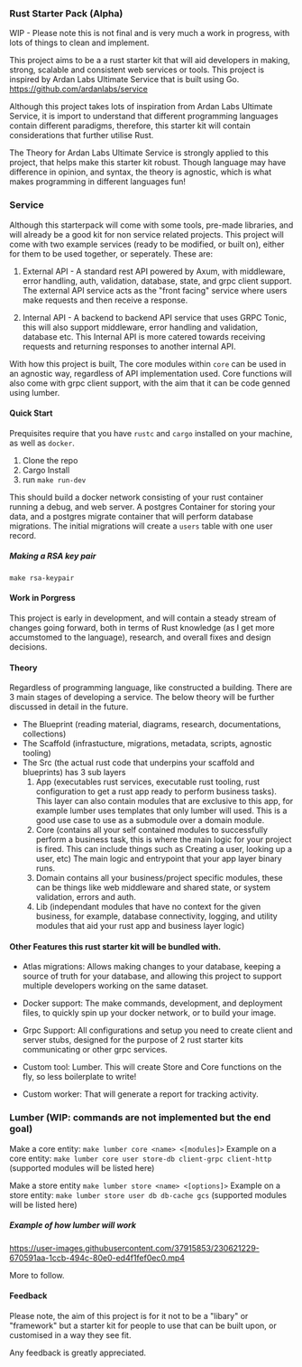 ### Rust Starter Pack (Alpha)

WIP - Please note this is not final and is very much a work in progress, with lots of things to clean and implement.

This project aims to be a a rust starter kit that will aid developers in making, strong, scalable and consistent web services or tools. This project is inspired by Ardan Labs Ultimate Service that is built using Go. https://github.com/ardanlabs/service

Although this project takes lots of inspiration from Ardan Labs Ultimate Service, it is import to understand that different programming languages contain different paradigms, therefore, this starter kit will contain considerations that further utilise Rust.

The Theory for Ardan Labs Ultimate Service is strongly applied to this project, that helps make this starter kit robust. Though language may have difference in opinion, and syntax, the theory is agnostic, which is what makes programming in different languages fun!

### Service

Although this starterpack will come with some tools, pre-made libraries, and will already be a good kit for non service related projects. This project will come with two example services (ready to be modified, or built on), either for them to be used together, or seperately. These are:

1. External API - A standard rest API powered by Axum, with middleware, error handling, auth, validation, database, state, and grpc client support. The external API service acts as the "front facing" service where users make requests and then receive a response.

2. Internal API - A backend to backend API service that uses GRPC Tonic, this will also support middleware, error handling and validation, database etc. This Internal API is more catered towards receiving requests and returning responses to another internal API.

With how this project is built, The core modules within `core` can be used in an agnostic way, regardless of API implementation used. Core functions will also come with grpc client support, with the aim that it can be code genned using lumber.

#### Quick Start

Prequisites require that you have `rustc` and `cargo` installed on your machine, as well as `docker`.

1. Clone the repo
2. Cargo Install
3. run `make run-dev`

This should build a docker network consisting of your rust container running a debug, and web server. A postgres Container for storing your data, and a postgres migrate container that will perform database migrations. The initial migrations will create a `users` table with one user record.

##### Making a RSA key pair

`make rsa-keypair`

#### Work in Porgress

This project is early in development, and will contain a steady stream of changes going forward, both in terms of Rust knowledge (as I get more accumstomed to the language), research, and overall fixes and design decisions.

#### Theory

Regardless of programming language, like constructed a building. There are 3 main stages of developing a service.
The below theory will be further discussed in detail in the future.

- The Blueprint (reading material, diagrams, research, documentations, collections)
- The Scaffold (infrastucture, migrations, metadata, scripts, agnostic tooling)
- The Src (the actual rust code that underpins your scaffold and blueprints) has 3 sub layers
  1. App (executables rust services, executable rust tooling, rust configuration to get a rust app ready to perform business tasks). This layer can also contain modules that are exclusive to this app, for example lumber uses templates that only lumber will used. This is a good use case to use as a submodule over a domain module.
  2. Core (contains all your self contained modules to successfully perform a business task, this is where the main logic for your project is fired. This can include things such as Creating a user, looking up a user, etc) The main logic and entrypoint that your app layer binary runs.
  3. Domain contains all your business/project specific modules, these can be things like web middleware and shared state, or system validation, errors and auth.
  4. Lib (independant modules that have no context for the given business, for example, database connectivity, logging, and utility modules that aid your rust app and business layer logic)

#### Other Features this rust starter kit will be bundled with.

- Atlas migrations: Allows making changes to your database, keeping a source of truth for your database, and allowing this project to support multiple developers working on the same dataset.

- Docker support: The make commands, development, and deployment files, to quickly spin up your docker network, or to build your image.

- Grpc Support: All configurations and setup you need to create client and server stubs, designed for the purpose of 2 rust starter kits communicating or other grpc services.

- Custom tool: Lumber. This will create Store and Core functions on the fly, so less boilerplate to write!

- Custom worker: That will generate a report for tracking activity.

### Lumber (WIP: commands are not implemented but the end goal)

Make a core entity: `make lumber core <name> <[modules]>`
Example on a core entity: `make lumber core user store-db client-grpc client-http` (supported modules will be listed here)

Make a store entity `make lumber store <name> <[options]>`
Example on a store entity: `make lumber store user db db-cache gcs` (supported modules will be listed here)

##### Example of how lumber will work

https://user-images.githubusercontent.com/37915853/230621229-670591aa-1ccb-494c-80e0-ed4f1fef0ec0.mp4

More to follow.

#### Feedback

Please note, the aim of this project is for it not to be a "libary" or "framework" but a starter kit for people to use that can be built upon, or customised in a way they see fit.

Any feedback is greatly appreciated.
